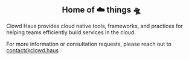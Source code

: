 <h2 style="margin: 0; padding: 0;" align="center">
  Home of ☁️ things 🛸
</h2>

Clowd Haus provides cloud native tools, frameworks, and practices for helping teams efficiently build services in the cloud.

For more information or consultation requests, please reach out to contact@clowd.haus
